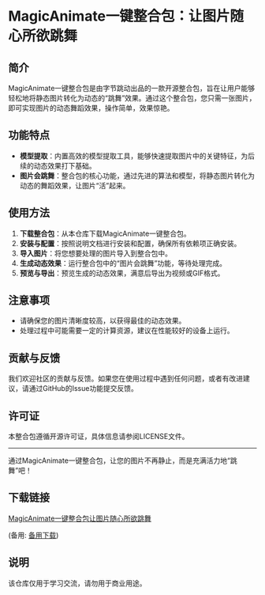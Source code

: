 # MagicAnimate一键整合包：让图片随心所欲跳舞

## 简介
MagicAnimate一键整合包是由字节跳动出品的一款开源整合包，旨在让用户能够轻松地将静态图片转化为动态的“跳舞”效果。通过这个整合包，您只需一张图片，即可实现图片的动态舞蹈效果，操作简单，效果惊艳。

## 功能特点
- **模型提取**：内置高效的模型提取工具，能够快速提取图片中的关键特征，为后续的动态效果打下基础。
- **图片会跳舞**：整合包的核心功能，通过先进的算法和模型，将静态图片转化为动态的舞蹈效果，让图片“活”起来。

## 使用方法
1. **下载整合包**：从本仓库下载MagicAnimate一键整合包。
2. **安装与配置**：按照说明文档进行安装和配置，确保所有依赖项正确安装。
3. **导入图片**：将您想要处理的图片导入到整合包中。
4. **生成动态效果**：运行整合包中的“图片会跳舞”功能，等待处理完成。
5. **预览与导出**：预览生成的动态效果，满意后导出为视频或GIF格式。

## 注意事项
- 请确保您的图片清晰度较高，以获得最佳的动态效果。
- 处理过程中可能需要一定的计算资源，建议在性能较好的设备上运行。

## 贡献与反馈
我们欢迎社区的贡献与反馈。如果您在使用过程中遇到任何问题，或者有改进建议，请通过GitHub的Issue功能提交反馈。

## 许可证
本整合包遵循开源许可证，具体信息请参阅LICENSE文件。

---

通过MagicAnimate一键整合包，让您的图片不再静止，而是充满活力地“跳舞”吧！

## 下载链接
[MagicAnimate一键整合包让图片随心所欲跳舞](https://pan.quark.cn/s/d0aa91e3eadc) 

(备用: [备用下载](https://pan.baidu.com/s/1w3T5gPGvahDC4GYFVb_axQ?pwd=1234))

## 说明

该仓库仅用于学习交流，请勿用于商业用途。
